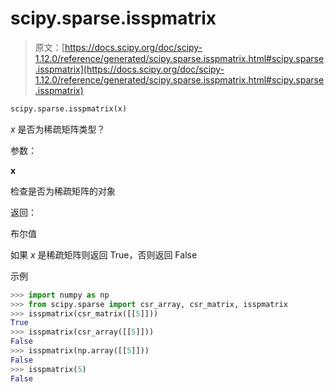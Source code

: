 # scipy.sparse.isspmatrix

> 原文：[https://docs.scipy.org/doc/scipy-1.12.0/reference/generated/scipy.sparse.isspmatrix.html#scipy.sparse.isspmatrix](https://docs.scipy.org/doc/scipy-1.12.0/reference/generated/scipy.sparse.isspmatrix.html#scipy.sparse.isspmatrix)

```py
scipy.sparse.isspmatrix(x)
```

*x* 是否为稀疏矩阵类型？

参数：

**x**

检查是否为稀疏矩阵的对象

返回：

布尔值

如果 *x* 是稀疏矩阵则返回 True，否则返回 False

示例

```py
>>> import numpy as np
>>> from scipy.sparse import csr_array, csr_matrix, isspmatrix
>>> isspmatrix(csr_matrix([[5]]))
True
>>> isspmatrix(csr_array([[5]]))
False
>>> isspmatrix(np.array([[5]]))
False
>>> isspmatrix(5)
False 
```
